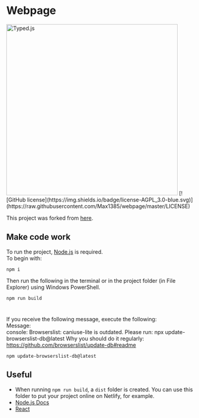 # Webpage
<img src="[https://raw.githubusercontent.com/mattboldt/typed.js/master/logo-cropped.png](https://us-east-1.tixte.net/uploads/max1385.no-friends.xyz/1fOplEdl.png)" width="450px" title="Typed.js" />
[![GitHub license](https://img.shields.io/badge/license-AGPL_3.0-blue.svg)](https://raw.githubusercontent.com/Max1385/webpage/master/LICENSE)


This project was forked from [here](https://github.com/LostLuma/website).

## Make code work
To run the project, [Node.js](https://nodejs.org/en) is required.\
To begin with:
```
npm i
```
Then run the following in the terminal or in the project folder (in File Explorer) using Windows PowerShell.
```
npm run build
```
#
If you receive the following message, execute the following:\
Message:\
console: Browserslist: caniuse-lite is outdated. Please run:
  npx update-browserslist-db@latest
  Why you should do it regularly: https://github.com/browserslist/update-db#readme
```
npm update-browserslist-db@latest
```

## Useful
- When running ```npm run build```, a `dist` folder is created. You can use this folder to put your project online on Netlify, for example.
- [Node.js Docs](https://nodejs.org/en/docs)
- [React](https://react.dev/)
